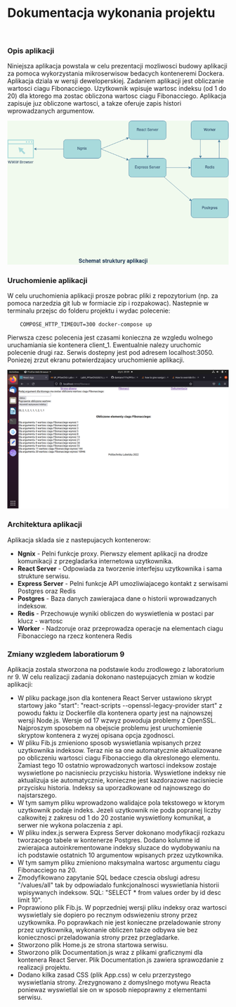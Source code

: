 <h1> Dokumentacja wykonania projektu </h1> <br/>
      <p>
        <h3>Opis aplikacji</h3> 
        Niniejsza aplikacja powstala w celu prezentacji mozliwosci budowy aplikacji za pomoca wykorzystania mikroserwisow bedacych konteneremi Dockera. Aplikacja dziala w wersji deweloperskiej. Zadaniem aplikacji jest obliczanie wartosci ciagu Fibonacciego. Uzytkownik wpisuje wartosc indeksu (od 1 do 20) dla ktorego ma zostac obliczona wartosc ciagu Fibonacciego. Aplikacja zapisuje juz obliczone wartosci, a takze oferuje zapis histori wprowadzanych argumentow. </p>
<img src = "./client/public/diagram.png">       
       
<p>
      <h3>Uruchomienie aplikacji</h3>
      W celu uruchomienia aplikacji prosze pobrac pliki z repozytorium (np. za pomoca narzedzia git lub w formiacie zip i rozpakowac). Nastepnie w terminalu przejsc do folderu projektu i wydac polecenie: </p>      
      
        COMPOSE_HTTP_TIMEOUT=300 docker-compose up
  <p>Pierwsza czesc polecenia jest czasami konieczna ze wzgledu wolnego uruchamiania sie kontenera client_1. Ewentualnie nalezy uruchomic polecenie drugi raz. Serwis dostepny jest pod adresem localhost:3050. Poniezej zrzut ekranu potwierdzajacy uruchomienie aplikacji.
    </p>
  

<p> 
<img src = "./client/public/scr.png">

  <h3>Architektura aplikacji</h3>
     Aplikacja sklada sie z nastepujacych kontenerow: 
         <ul>
           <li><b>Ngnix</b> - Pelni funkcje proxy. Pierwszy element aplikacji na drodze komunikacji z przegladarka internetowa uzytkownika.</li>
           <li><b>React Server</b> - Odpowiada za tworzenie interfejsu uzytkownika i sama strukture serwisu. </li>
           <li><b>Express Server</b> - Pelni funkcje API umozliwiajacego kontakt z serwisami Postgres oraz Redis</li>
           <li><b>Postgres</b> - Baza danych zawierajaca dane o historii wprowadzanych indeksow.</li>
           <li><b>Redis</b> - Przechowuje wyniki obliczen do wyswietlenia w postaci par klucz - wartosc</li>
           <li><b>Worker</b> - Nadzoruje oraz przeprowadza operacje na elementach ciagu Fibonacciego na rzecz kontenera Redis</li>
                      </ul></p>
      <p>
        <h3>Zmiany wzgledem laboratiorum 9</h3>  
    Aplikacja zostala stworzona na podstawie kodu zrodlowego z laboratorium nr 9. W celu realizacji zadania dokonano nastepujacych zmian w kodzie aplikacji:
<ul>
        <li>W pliku package.json dla kontenera React Server ustawiono skrypt startowy jako  "start": "react-scripts --openssl-legacy-provider start"
          z powodu faktu iz Dockerfile dla kontenera oparty jest na najnowszej wersji Node.js. Wersje od 17 wzwyz powoduja problemy z OpenSSL. Najproszym sposobem na obejscie problemu jest uruchomienie skryptow kontenera z wyzej opisana opcja zgodnosci.
</li>
        <li>
          W pliku Fib.js zmieniono sposob wyswietlania wpisanych przez uzytkownika indeksow. Teraz nie sa one automatycznie aktualizowane po obliczeniu wartosci ciagu Fibonacciego dla okreslonego elementu. Zamiast tego 10 ostatnio wprowadzonych wartosci indeksow zostaje wyswietlone po nacisnieciu przycisku historia. Wyswietlone indeksy nie aktualizuja sie automatycznie, konieczne jest kazdorazowe nacisniecie przycisku historia. Indeksy sa uporzadkowane od najnowszego do najstarszego.
</li>
        <li>
          W tym samym pliku wprowadzono walidajce pola tekstowego w ktorym uzytkownik podaje indeks. Jezeli uzytkownik nie poda popranej liczby calkowitej z zakresu od 1 do 20 zostanie wyswietlony komunikat, a serwer nie wykona polaczenia z api.
</li>
<li>W pliku index.js serwera Express Server dokonano modyfikacji rozkazu tworzacego tabele w kontenerze Postgres. Dodano kolumne id zwierajaca autoinkrementowane indeksy sluzace do wydobywaniu na ich podstawie ostatnich 10 argumentow wpisanych przez uzytkownika.</li>
<li>W tym samym pliku zmieniono maksymalna wartosc argumentu ciagu Fibonacciego na 20.</li>
<li>Zmodyfikowano zapytanie SQL bedace czescia obslugi adresu "/values/all" tak by odpowiadalo funkcjonalnosci wyswietlania historii wpisywanych indeksow. SQL: "SELECT * from values order by id desc limit 10".</li>
<li>Poprawiono plik Fib.js. W poprzedniej wersji pliku indeksy oraz wartosci wyswietlaly sie dopiero po recznym odswiezeniu strony przez uzytkownika. Po poprawkach nie jest konieczne przeladowanie strony przez uzytkownika, wykonanie obliczen takze odbywa sie bez koniecznosci przeladowania strony przez przegladarke.</li>
<li>Stworzono plik Home.js ze strona startowa serwisu.</li>
<li>Stworzono plik Documentation.js wraz z plikami graficznymi dla kontenera React Server. Plik Documentation.js zawiera sprawozdanie z realizacji projektu.</li>
<li>Dodano kilka zasad CSS (plik App.css) w celu przerzystego wyswietlania strony. Zrezygnowano z domyslnego motywu Reacta poniewaz wyswietlal sie on w sposob niepoprawny z elementami serwisu. </li>
</ul>
</p>